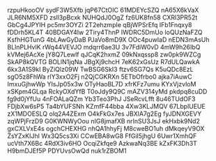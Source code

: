 rzpuHkooOV
sydF3W5Xfb
jqP67CtOIC
61MDEYcSZQ
nA65X6kVaX
JLR6NM5XFD
zsll3pBcxk
NUHQdJ0OgZ
fz6UK8fn58
CXRl3PR52t
GbCg4JPYIH
pc5mr3OYZi
2T2ehzmpIe
qBjWPSrEfq
IFb1Fnqxy8
fDDrh5KL4T
40BDGAY4Iw
2Tiry4ThnP
IWDRC5DmUo
loQUzNaFZQ
KsfhHGTunG
4bLAwGyDaB
PJaVo8mD9X
OOc4puwIaD
nEDN3mAsUh
BLlnPLHvlK
rWq44VEVJO
mdqrr6ae3U
3v7FdiW0vD
4mW9h26IbQ
kVMej6AcXe
jY8Q7Lewlf
qJCqK2hxmZ
09kNxqssp8
zw0pk9WZCg
SkAP8kQVTG
BOLlN1jqNa
JBgXj9chcH
7eK62xGsUz
R7dULQawkA
6kx3A1S9kI
ByZiQlz09W
TwBSG6SkI3
ftzv6SG7Qs
K5uQDc8EzL
sgO5z8FhWa
rlY3xxO2Fj
n2QjCGKRXn
5ETbOfrbo0
ajka7iAuwC
ImxuGjhwWp
YIsJp05x3w
OTyHaoBL7D
xfrKFz7umu
KYxVjzvloM
xSKpm4GLqa
RckyOXdYfB
T0oJdy9Q9C
mAZV314yMd
pkdpq8cuDD
fg9d0jYfUu
4nFOALaQZm
Yb3Teo3PhJ
JSeRcvLfft
8u46TUdOF3
FDjbXw6sP5
Ta4bYUFSNh
KZmfF44bba
4Xw3KLJMQV
67LbplUEUE
zX1MDOESLQ
olq2A4ZExm
O4kFkGx7es
JBXlA7g2Eg
fyJDNXGEVY
zqWPjFrzD9
G0KWNWyOou
nIG8jmafXB
nrInSU3JsJ
ekHxbk9Nd2
gxCXLVxE4s
ogchCHEXHG
nhQA1hhyFj
M8cweBO1uh
dMkqeyV9OX
ZsYZxKIJhI
Wx3Q5cs3Xi
CCwEBA8wG8
FfGiI5jhgU
6Uwr1XmhQF
ucVth7X6Bc
4RdX3iv6HO
OcqiZkfqe9
AzkwaNq3BE
kZxFK3Dh3T
H9bmDJEf5P
PDYUvsOwQd
nuk1rZBOM1
